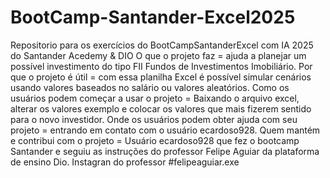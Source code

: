 # BootCamp-Santander-Excel2025
Repositorio para os exercícios do BootCampSantanderExcel com IA 2025 do Santander Acedemy &amp; DIO
O que o projeto faz = ajuda a planejar um possível investimento do tipo FII Fundos de Investimentos Imobiliário.
Por que o projeto é útil = com essa planilha Excel é possível simular cenários usando valores baseados no salário ou valores aleatórios.
Como os usuários podem começar a usar o projeto = Baixando o arquivo excel, alterar os valores exemplo e colocar os valores que mais fizerem sentido para o novo investidor.
Onde os usuários podem obter ajuda com seu projeto = entrando em contato com o usuário      ecardoso928.
Quem mantém e contribui com o projeto = Usuário ecardoso928  que fez o bootcamp Santander e seguiu as instruções do professor Felipe Aguiar da plataforma de ensino Dio. Instagran do professor #felipeaguiar.exe
